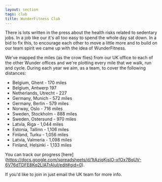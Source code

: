 ```yaml
---
layout: section
tags: club
title: WunderFitness Club
---
```

There is lots written in the press about the health risks related to sedentary jobs. In a job like our it's all too easy to spend the whole day sat down. In a bid to fix this, to encourage each other to move a little more and to build on our team spirit we came up with the idea of WunderFitness.

We've mapped the miles (as the crow flies) from our UK office to each of the other Wunder offices and we're plotting every mile that we walk, run and cycle. During each year we aim, as a team, to cover the following distances:

 - Belgium, Ghent	- 170 miles
 - Belgium, Antwerp	197
 - Netherlands, Utrecht - 227
 - Germany, Munich	- 572 miles
 - Germany, Berlin	- 579 miles
 - Norway, Oslo	- 716 miles
 - Sweden, Stockholm	- 888 miles
 - Sweden, Ostersund	- 970 miles
 - Latvia, Riga	- 1,044 miles
 - Estonia, Tallinn	- 1,106 miles
 - Finland, Turku	- 1,056 miles
 - Latvia, Valmeria	- 1,098 miles
 - Finland, Helsinki	- 1,133 miles

 You can track our progress [here] (https://docs.google.com/spreadsheets/d/1tAzjqKjsIO-xfOx7BqUV-6V76dTDFE8Kq2LIATrAIuI/edit#gid=0).

 If you'd like to join in just email the UK team for more info.
